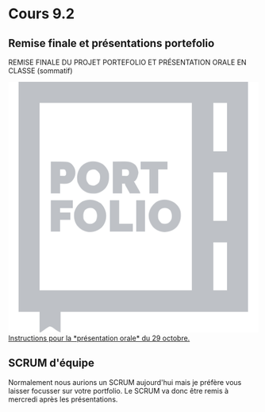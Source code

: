 # Cours 9.2

<!-- 
29 octobre
REMISE FINALE DU PROJET PORTEFOLIO ET PRÉSENTATION ORALE EN CLASSE (sommatif)

Cours dédié aux présentations

Comme on merge Lora et moi, les étudiants auront un avant-midi ou après-midi de libre.
Prévoir des travaux à leur imposer (spécifiquement pour le projet intégrateur)
-->

## Remise finale et présentations portefolio

REMISE FINALE DU PROJET PORTEFOLIO ET PRÉSENTATION ORALE EN CLASSE (sommatif)

<div class="class-content-link">
  <img src="./projets/assets/icon-portfolio.svg">
  <a href="./projets/portfolio-presentation.html">Instructions pour la *présentation orale* du 29 octobre.</a>
</div>

## SCRUM d'équipe

Normalement nous aurions un SCRUM aujourd'hui mais je préfère vous laisser focusser sur votre portfolio. Le SCRUM va donc être remis à mercredi après les présentations.

